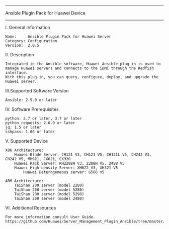 ****************************************************************************
Ansible Plugin Pack for Huawei Device
****************************************************************************

I. General Information

    Name:     Ansible Plugin Pack for Huawei Server
    Category: Configuration
    Version:  2.0.5

	
II. Description

    Integrated in the Ansible software, Huawei Ansible plug-in is used to manage Huawei servers and connects to the iBMC through the Redfish interface. 
    With this plug-in, you can query, configure, deploy, and upgrade the Huawei server.

	
III.Supported Software Version

    Ansible: 2.5.0 or later	

	
IV. Software Prerequisites

    python: 2.7 or later, 3.7 or later
    python requests: 2.6.0 or later
    jq: 1.5 or later
    sshpass: 1.06 or later
	
	
V. Supported Device
    
    X86 Architecture:
    	Huawei Blade Server: CH121 V3, CH121 V5, CH121L V5, CH242 V3, CH242 V5, MM921, CX621, CX320
    	Huawei Rack Server: RH2288H V3, 2288H V5, 2488 V5
    	Huawei High-density Server: XH622 V3, XH321 V5
        	Huawei Heterogeneous server: G560 V5
    
    ARM Architecture:
    	TaiShan 200 server (model 2280) 
    	TaiShan 200 server (model 5280) 
    	TaiShan 200 server (model 5290) 
    	TaiShan 200 server (model 2480)	
	
VI. Additional Resources

    For more information consult User Guide. https://github.com/Huawei/Server_Management_Plugin_Ansible/tree/master/docs
